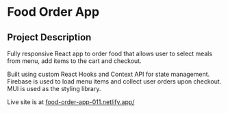 # Food Order App

## Project Description

Fully responsive React app to order food that allows user to select meals from menu, add items to the cart and checkout.

Built using custom React Hooks and Context API for state management. Firebase is used to load menu items and collect user orders upon checkout. MUI is used as the styling library.

Live site is at [food-order-app-011.netlify.app/](https://food-order-app-011.netlify.app/)
